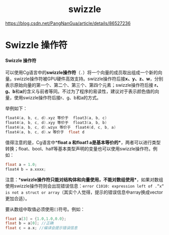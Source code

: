 <h1 align="center">swizzle</h1>




https://blog.csdn.net/PangNanGua/article/details/86527236



# Swizzle 操作符



#### Swizzle 操作符

可以使用Cg语言中的**swizzle操作符**（`.`）将一个向量的成员取出组成一个新的向量。swizzle操作符被GPU硬件高效支持。swizzle操作符后接**x、y、z、w**，分别表示原始向量的第一个、第二个、第三个、第四个元素；swizzle操作符后接 **r、g、b**和**a**的含义与前者等同。不过为了程序的易读性，建议对于表示颜色值的向量，使用swizzle操作符后接r、g、b和a的方式。

举例如下：

```c++
float4(a, b, c, d).xyz 等价于  float3(a, b, c)
float4(a, b, c, d).xyy 等价于  float3(a, b, b)
float4(a, b, c, d).wzyx 等价于  float4(d, c, b, a)
float4(a, b, c, d).w 等价于  float d
```

值得注意的是，Cg语言中***float a 和float1 a是基本等价的\***，两者可以进行类型转换；float、bool、half等基本类型声明的变量也可以使用swizzle操作符。例如：

```c++
float a = 1.0;
float4 b = a.xxxx;
```

注意：***swizzle操作符只能对结构体和向量使用，不能对数组使用\***，如果对数组使用swizzle操作符则会出现错误信息：`error C1010: expression left of .”x” is not a struct or array`（其实个人觉得，提示的错误信息中array换成vector更加合适）。



要从数组中取值必须使用`[]`符号。例如：

```c++
float a[3] = {1.0,1.0,0.0};
float b = a[0]; //正确
float c = a.x; //编译会提示错误信息
```